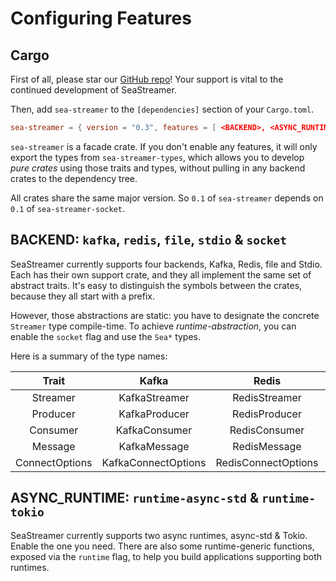 # Configuring Features

## Cargo

First of all, please star our [GitHub repo](https://github.com/SeaQL/sea-streamer)! Your support is vital to the continued development of SeaStreamer.

Then, add `sea-streamer` to the `[dependencies]` section of your `Cargo.toml`.

```toml title="Cargo.toml"
sea-streamer = { version = "0.3", features = [ <BACKEND>, <ASYNC_RUNTIME> ] }
```

`sea-streamer` is a facade crate. If you don't enable any features, it will only export the types from `sea-streamer-types`,
which allows you to develop *pure crates* using those traits and types, without pulling in any backend crates to the dependency tree.

All crates share the same major version. So `0.1` of `sea-streamer` depends on `0.1` of `sea-streamer-socket`.

## BACKEND: `kafka`, `redis`, `file`, `stdio` & `socket`

SeaStreamer currently supports four backends, Kafka, Redis, file and Stdio.
Each has their own support crate, and they all implement the same set of abstract traits. 
It's easy to distinguish the symbols between the crates, because they all start with a prefix.

However, those abstractions are static: you have to designate the concrete `Streamer` type compile-time.
To achieve *runtime-abstraction*, you can enable the `socket` flag and use the `Sea*` types.

Here is a summary of the type names:

| Trait | Kafka | Redis | File | Stdio | Socket |
| :---: | :---: | :---: | :--: | :---: | :----: |
| Streamer | KafkaStreamer | RedisStreamer | FileStreamer | StdioStreamer | SeaStreamer |
| Producer | KafkaProducer | RedisProducer | FileProducer | StdioProducer | SeaProducer |
| Consumer | KafkaConsumer | RedisConsumer | FileConsumer | StdioConsumer | SeaConsumer |
| Message | KafkaMessage | RedisMessage | FileMessage | StdioMessage | SeaMessage |
| ConnectOptions | KafkaConnectOptions | RedisConnectOptions | FileConnectOptions | StdioConnectOptions | SeaConnectOptions |

## ASYNC_RUNTIME: `runtime-async-std` & `runtime-tokio`

SeaStreamer currently supports two async runtimes, async-std & Tokio. Enable the one you need.
There are also some runtime-generic functions, exposed via the `runtime` flag, to help you build applications supporting both runtimes.